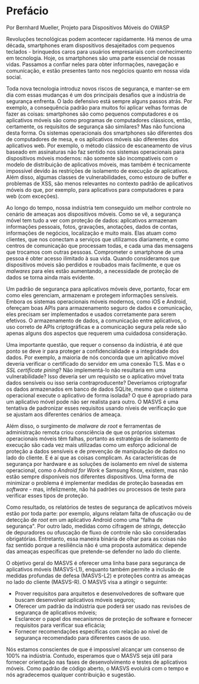 # Prefácio

Por Bernhard Mueller, Projeto para Dispositivos Móveis do OWASP

Revoluções tecnológicas podem acontecer rapidamente. Há menos de uma década, smartphones eram dispositivos desajeitados com pequenos teclados - brinquedos caros para usuários empresariais com conhecimento em tecnologia. Hoje, os smartphones são uma parte essencial de nossas vidas. Passamos a confiar neles para obter informações, navegação e comunicação, e estão presentes tanto nos negócios quanto em nossa vida social.

Toda nova tecnologia introduz novos riscos de segurança, e manter-se em dia com essas mudanças é um dos principais desafios que a indústria de segurança enfrenta. O lado defensivo está sempre alguns passos atrás. Por exemplo, a consequência padrão para muitos foi aplicar velhas formas de fazer as coisas: smartphones são como pequenos computadores e os aplicativos móveis são como programas de computadores clássicos, então, certamente, os requisitos de segurança são similares? Mas não funciona desta forma. Os sistemas operacionais dos smartphones são diferentes dos de computadores de mesa, e os aplicativos móveis são diferentes dos aplicativos web. Por exemplo, o método clássico de escaneamento de vírus baseado em assinaturas não faz sentido nos sistemas operacionais para dispositivos móveis modernos: não somente são incompatíveis com o modelo de distribuição de aplicativos móveis, mas também é tecnicamente impossível devido às restrições de isolamento de execução de aplicativos. Além disso, algumas classes de vulnerabilidades, como estouro de buffer e problemas de XSS, são menos relevantes no contexto padrão de aplicativos móveis do que, por exemplo, para aplicativos para computadores e para web (com exceções).

Ao longo do tempo, nossa indústria tem conseguido um melhor controle no cenário de ameaças aos dispositivos móveis. Como se vê, a segurança móvel tem tudo a ver com proteção de dados: aplicativos armazenam informações pessoais, fotos, gravações, anotações, dados de contas, informações de negócios, localização e muito mais. Elas atuam como clientes, que nos conectam a serviços que utilizamos diariamente, e como centros de comunicação que processam todas, e cada uma das mensagens que trocamos com outras pessoas. Comprometer o smartphone de uma pessoa é obter acesso ilimitado à sua vida. Quando consideramos que dispositivos móveis são perdidos e roubados mais facilmente, e que os _malwares_ para eles estão aumentando, a necessidade de proteção de dados se torna ainda mais evidente.

Um padrão de segurança para aplicativos móveis deve, portanto, focar em como eles gerenciam, armazenam e protegem informações sensíveis. Embora os sistemas operacionais móveis modernos, como iOS e Android, ofereçam boas APIs para armazenamento seguro de dados e comunicação, eles precisam ser implementados e usados corretamente para serem efetivos. O armazenamento de dados, a comunicação entre aplicativos, o uso correto de APIs criptográficas e a comunicação segura pela rede são apenas alguns dos aspectos que requerem uma cuidadosa consideração.

Uma importante questão, que requer o consenso da indústria, é até que ponto se deve ir para proteger a confidencialidade e a integridade dos dados. Por exemplo, a maioria de nós concorda que um aplicativo móvel deveria verificar o certificado do servidor em uma conexão TLS. Mas e o _SSL certificate pining_? Não implementá-lo não resultaria em uma vulnerabilidade? Isso deveria ser um requisito se o aplicativo móvel trata dados sensíveis ou isso seria contraproducente? Deveríamos criptografar os dados armazenados em banco de dados SQLite, mesmo que o sistema operacional execute o aplicativo de forma isolada? O que é apropriado para um aplicativo móvel pode não ser realista para outro. O MASVS é uma tentativa de padronizar esses requisitos usando níveis de verificação que se ajustam aos diferentes cenários de ameaça.

Além disso, o surgimento de _malware de root_ e ferramentas de administração remota criou consciência de que os próprios sistemas operacionais móveis têm falhas, portanto as estratégias de isolamento de execução são cada vez mais utilizadas como um esforço adicional de proteção a dados sensíveis e de prevenção de manipulação de dados no lado do cliente. E é aí que as coisas complicam. As características de segurança por hardware e as soluções de isolamento em nível de sistema operacional, como o _Android for Work_ e Samsung Knox, existem, mas não estão sempre disponíveis nos diferentes dispositivos. Uma forma de minimizar o problema é implementar medidas de proteção baseadas em _software_ - mas, infelizmente, não há padrões ou processos de teste para verificar esses tipos de proteção.

Como resultado, os relatórios de testes de segurança de aplicativos móveis estão por toda parte: por exemplo, alguns relatam falta de ofuscação ou de detecção de _root_ em um aplicativo Android como uma "falha de segurança". Por outro lado, medidas como cifragem de _strings_, detecção de depuradores ou ofuscação de fluxo de controle não são consideradas obrigatórias. Entretanto, essa maneira binária de olhar para as coisas não faz sentido porque a resiliência não é uma proposta automática: depende das ameaças específicas que pretende-se defender no lado do cliente.

O objetivo geral do MASVS é oferecer uma linha base para segurança de aplicativos móveis (MASVS-L1), enquanto também permite a inclusão de medidas profundas de defesa (MASVS-L2) e proteções contra as ameaças no lado do cliente (MASVS-R). O MASVS visa a atingir o seguinte:

- Prover requisitos para arquitetos e desenvolvedores de software que buscam desenvolver aplicativos móveis seguros;
- Oferecer um padrão da indústria que poderá ser usado nas revisões de segurança de aplicativos móveis;
- Esclarecer o papel dos mecanismos de proteção de software e fornecer requisitos para verificar sua eficácia;
- Fornecer recomendações específicas com relação ao nível de segurança recomendado para diferentes casos de uso.

Nós estamos conscientes de que é impossível alcançar um consenso de 100% na indústria. Contudo, esperamos que o MASVS seja útil para fornecer orientação nas fases de desenvolvimento e testes de aplicativos móveis. Como padrão de código aberto, o MASVS evoluirá com o tempo e nós agradecemos qualquer contribuição e sugestão.
